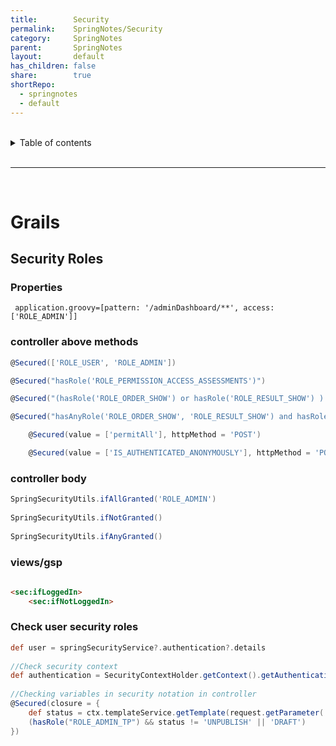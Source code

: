 ```yaml
---
title:        Security  
permalink:    SpringNotes/Security  
category:     SpringNotes  
parent:       SpringNotes  
layout:       default  
has_children: false  
share:        true  
shortRepo:  
  - springnotes  
  - default  
---
```

  
  
<br/>  
  
<details markdown="block">  
<summary>  
Table of contents  
</summary>  
{: .text-delta }  
1. TOC  
{:toc}  
</details>  
  
<br/>  
  
***  
  
<br/>  
  
# Grails  
  
## Security Roles  
  
### Properties  
  
```properties  
 application.groovy=[pattern: '/adminDashboard/**', access: ['ROLE_ADMIN']]  
 ```  
  
### controller above methods  
  
```groovy   
@Secured(['ROLE_USER', 'ROLE_ADMIN'])   
```  
  
```groovy   
@Secured("hasRole('ROLE_PERMISSION_ACCESS_ASSESSMENTS')")   
 ```  
  
 ```groovy   
@Secured("(hasRole('ROLE_ORDER_SHOW') or hasRole('ROLE_RESULT_SHOW') ) and hasRole('ROLE_PERMISSION_ACCESS_ASSESSMENTS')")   
 ```  
  
 ```groovy   
@Secured("hasAnyRole('ROLE_ORDER_SHOW', 'ROLE_RESULT_SHOW') and hasRole('ROLE_PERMISSION_ACCESS_ASSESSMENTS')")  
```  
  
```groovy  
    @Secured(value = ['permitAll'], httpMethod = 'POST')  
```  
  
```groovy  
    @Secured(value = ['IS_AUTHENTICATED_ANONYMOUSLY'], httpMethod = 'POST')  
```  
  
### controller body  
  
```groovy  
SpringSecurityUtils.ifAllGranted('ROLE_ADMIN')  
  
SpringSecurityUtils.ifNotGranted()  
  
SpringSecurityUtils.ifAnyGranted()   
```  
  
### views/gsp  
  
```html  
  
<sec:ifLoggedIn>  
    <sec:ifNotLoggedIn>   
```  
  
### Check user security roles  
  
```groovy  
def user = springSecurityService?.authentication?.details  
  
//Check security context   
def authentication = SecurityContextHolder.getContext().getAuthentication()  
  
//Checking variables in security notation in controller   
@Secured(closure = {  
    def status = ctx.templateService.getTemplate(request.getParameter('id')).status.name()  
    (hasRole("ROLE_ADMIN_TP") && status != 'UNPUBLISH' || 'DRAFT')  
})   
```